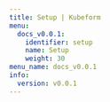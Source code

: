 ```yaml
---
title: Setup | Kubeform
menu:
  docs_v0.0.1:
    identifier: setup
    name: Setup
    weight: 30
menu_name: docs_v0.0.1
info:
  version: v0.0.1
---
```


